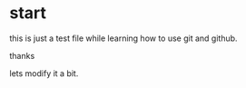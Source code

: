 # start
this is just a test file while learning how to use git and github.

thanks

lets modify it a bit.